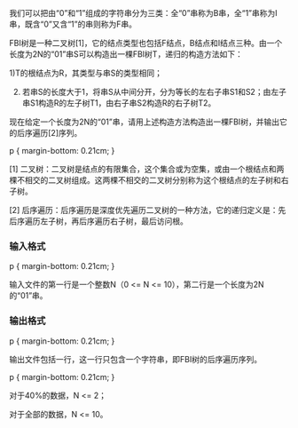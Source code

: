 我们可以把由“0”和“1”组成的字符串分为三类：全“0”串称为B串，全“1”串称为I串，既含“0”又含“1”的串则称为F串。

FBI树是一种二叉树[1]，它的结点类型也包括F结点，B结点和I结点三种。由一个长度为2N的“01”串S可以构造出一棵FBI树T，递归的构造方法如下：

1)T的根结点为R，其类型与串S的类型相同；

2) 若串S的长度大于1，将串S从中间分开，分为等长的左右子串S1和S2；由左子串S1构造R的左子树T1，由右子串S2构造R的右子树T2。

现在给定一个长度为2N的“01”串，请用上述构造方法构造出一棵FBI树，并输出它的后序遍历[2]序列。

p { margin-bottom: 0.21cm; }

[1] 二叉树：二叉树是结点的有限集合，这个集合或为空集，或由一个根结点和两棵不相交的二叉树组成。这两棵不相交的二叉树分别称为这个根结点的左子树和右子树。

[2] 后序遍历：后序遍历是深度优先遍历二叉树的一种方法，它的递归定义是：先后序遍历左子树，再后序遍历右子树，最后访问根。

### 输入格式

p { margin-bottom: 0.21cm; }

输入文件的第一行是一个整数N（0 <= N <= 10），第二行是一个长度为2N的“01”串。

### 输出格式

p { margin-bottom: 0.21cm; }

输出文件包括一行，这一行只包含一个字符串，即FBI树的后序遍历序列。

p { margin-bottom: 0.21cm; }

对于40%的数据，N <= 2；

对于全部的数据，N <= 10。
